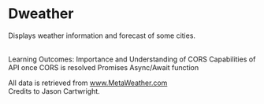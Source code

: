 # Dweather

Displays weather information and forecast of some cities.<br><br>

Learning Outcomes:
Importance and Understanding of CORS
Capabilities of API once CORS is resolved
Promises
Async/Await function

All data is retrieved from www.MetaWeather.com <br>
Credits to Jason Cartwright.
